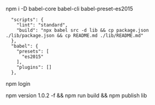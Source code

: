 npm i -D babel-core babel-cli babel-preset-es2015

```
  "scripts": {
    "lint": "standard",
    "build": "npx babel src -d lib && cp package.json ./lib/package.json && cp README.md ./lib/README.md"
  },
  "babel": {
    "presets": [
      "es2015"
    ],
    "plugins": []
  },
```

npm login

npm version 1.0.2 -f && npm run build && npm publish lib

